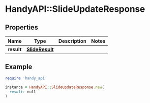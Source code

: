 # HandyAPI::SlideUpdateResponse

## Properties

| Name | Type | Description | Notes |
| ---- | ---- | ----------- | ----- |
| **result** | [**SlideResult**](SlideResult.md) |  |  |

## Example

```ruby
require 'handy_api'

instance = HandyAPI::SlideUpdateResponse.new(
  result: null
)
```

